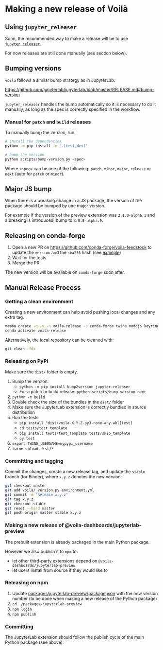 # Making a new release of Voilà

## Using `jupyter_releaser`

Soon, the recommended way to make a release will be to use [`jupyter_releaser`](https://github.com/jupyter-server/jupyter_releaser#typical-workflow).

For now releases are still done manually (see section below).

## Bumping versions

`voila` follows a similar bump strategy as in JupyterLab:

https://github.com/jupyterlab/jupyterlab/blob/master/RELEASE.md#bump-version

`jupyter_releaser` handles the bump automatically so it is necessary to do it manually, as long as the spec is correctly specified in the workflow.

### Manual for `patch` and `build` releases

To manually bump the version, run:

```bash
# install the dependencies
python -m pip install -e ".[test,dev]"

# bump the version
python scripts/bump-version.py <spec>
```

Where `<spec>` can be one of the following: `patch`, `minor`, `major`, `release` or `next` (auto for `patch` or `minor`).

## Major JS bump

When there is a breaking change in a JS package, the version of the package should be bumped by one major version.

For example if the version of the preview extension was `2.1.0-alpha.1` and a breaking is introduced, bump to `3.0.0-alpha.0`.

## Releasing on conda-forge

1. Open a new PR on https://github.com/conda-forge/voila-feedstock to update the `version` and the `sha256` hash (see [example](https://github.com/conda-forge/voila-feedstock/pull/23/files))
2. Wait for the tests
3. Merge the PR

The new version will be available on `conda-forge` soon after.

## Manual Release Process

### Getting a clean environment

Creating a new environment can help avoid pushing local changes and any extra tag.

```bash
mamba create -q -y -n voila-release -c conda-forge twine nodejs keyring pip matplotlib tornado jupyter-packaging jupyterlab build
conda activate voila-release
```

Alternatively, the local repository can be cleaned with:

```bash
git clean -fdx
```

### Releasing on PyPI

Make sure the `dist/` folder is empty.

1. Bump the version:
   - `python -m pip install bump2version jupyter-releaser`
   - For a patch or build release: `python scripts/bump-version next`
2. `python -m build`
3. Double check the size of the bundles in the `dist/` folder
4. Make sure the JupyterLab extension is correctly bundled in source distribution
5. Run the tests
   - `pip install "dist/voila-X.Y.Z-py3-none-any.whl[test]`
   - `cd tests/test_template`
   - `pip install tests/test_template tests/skip_template`
   - `py.test`
6. `export TWINE_USERNAME=mypypi_username`
7. `twine upload dist/*`

### Committing and tagging

Commit the changes, create a new release tag, and update the `stable` branch (for Binder), where `x.y.z` denotes the new version:

```bash
git checkout master
git add voila/_version.py environment.yml
git commit -m "Release x.y.z"
git tag x.y.z
git checkout stable
git reset --hard master
git push origin master stable x.y.z
```

### Making a new release of @voila-dashboards/jupyterlab-preview

The prebuilt extension is already packaged in the main Python package.

However we also publish it to `npm` to:

- let other third-party extensions depend on `@voila-dashboards/jupyterlab-preview`
- let users install from source if they would like to

### Releasing on npm

1. Update [packages/jupyterlab-preview/package.json](./packages/jupyterlab-preview/package.json) with the new version number (to be done when making a new release of the Python package)
2. `cd ./packages/jupyterlab-preview`
3. `npm login`
4. `npm publish`

### Committing

The JupyterLab extension should follow the publish cycle of the main Python package (see above).
